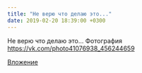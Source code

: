 ```yaml
---
title: "Не верю что делаю это..."
date: 2019-02-20 18:39:00 +0300
---
```


Не верю что делаю это...
Фотография
https://vk.com/photo41076938_456244659

[Вложение](https://vk.com/photo41076938_456244659)
